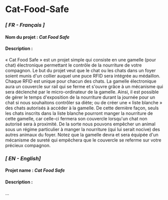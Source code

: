 # Cat-Food-Safe

### _[ FR - Français ]_
#### Nom du projet : _Cat Food Safe_

#### Description : 
  « Cat Food Safe » est un projet simple qui consiste en une gamelle (pour chat) électronique permettant le contrôle de la nourriture de votre compagnon. Le but du projet veut que le chat ou les chats dans un foyer soient munis d'un collier auquel une puce RFID sera intégrée au médaillon. Chaque RFID est unique pour chacun des chats. La gamelle électronique aura un couvercle sur rail qui se ferme et s'ouvre grâce à un mécanisme qui sera déclenché par le micro-ordinateur de la gamelle. Ainsi, il est possible de gérer le temps d'exposition de la nourriture durant la journée pour un chat si nous souhaitons contrôler sa diète; ou de créer une « liste blanche » des chats autorisés à accéder à la gamelle. De cette dernière façon, seuls les chats inscrits dans la liste blanche pourront manger la nourriture de cette gamelle, car celle-ci fermera son couvercle lorsqu'un chat non autorisé sera à proximité. De la sorte nous pouvons empêcher un animal sous un régime particulier à manger la nourriture (qui lui serait nocive) des autres animaux du foyer. Notez que la gamelle devra et sera équipée d'un mécanisme de sureté qui empêchera que le couvercle se referme sur votre précieux compagnon.

### _[ EN - English]_
#### Projet name : _Cat Food Safe_

#### Description :
...
